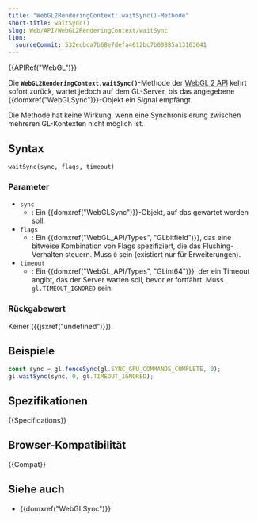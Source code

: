 ```yaml
---
title: "WebGL2RenderingContext: waitSync()-Methode"
short-title: waitSync()
slug: Web/API/WebGL2RenderingContext/waitSync
l10n:
  sourceCommit: 532ecbca7b68e7defa4612bc7b00885a13163641
---
```


{{APIRef("WebGL")}}

Die **`WebGL2RenderingContext.waitSync()`**-Methode der [WebGL 2 API](/de/docs/Web/API/WebGL_API) kehrt sofort zurück, wartet jedoch auf dem GL-Server, bis das angegebene {{domxref("WebGLSync")}}-Objekt ein Signal empfängt.

Die Methode hat keine Wirkung, wenn eine Synchronisierung zwischen mehreren GL-Kontexten nicht möglich ist.

## Syntax

```js-nolint
waitSync(sync, flags, timeout)
```

### Parameter

- `sync`
  - : Ein {{domxref("WebGLSync")}}-Objekt, auf das gewartet werden soll.
- `flags`
  - : Ein {{domxref("WebGL_API/Types", "GLbitfield")}}, das eine bitweise Kombination von Flags spezifiziert, die das Flushing-Verhalten steuern. Muss `0` sein (existiert nur für Erweiterungen).
- `timeout`
  - : Ein {{domxref("WebGL_API/Types", "GLint64")}}, der ein Timeout angibt, das der Server warten soll, bevor er fortfährt. Muss `gl.TIMEOUT_IGNORED` sein.

### Rückgabewert

Keiner ({{jsxref("undefined")}}).

## Beispiele

```js
const sync = gl.fenceSync(gl.SYNC_GPU_COMMANDS_COMPLETE, 0);
gl.waitSync(sync, 0, gl.TIMEOUT_IGNORED);
```

## Spezifikationen

{{Specifications}}

## Browser-Kompatibilität

{{Compat}}

## Siehe auch

- {{domxref("WebGLSync")}}
